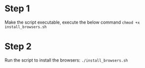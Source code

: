 # Step 1
Make the script executable, execute the below command
`chmod +x install_browsers.sh`

# Step 2
Run the script to install the browsers:
`./install_browsers.sh`
